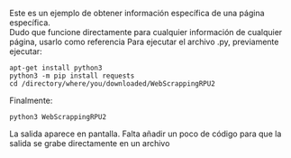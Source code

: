 Este es un ejemplo de obtener información específica de una página específica.  
Dudo que funcione directamente para cualquier información de cualquier página,
usarlo como referencia
Para ejecutar el archivo .py, previamente ejecutar:


	apt-get install python3
	python3 -m pip install requests
	cd /directory/where/you/downloaded/WebScrappingRPU2
Finalmente:


	python3 WebScrappingRPU2  
La salida aparece en pantalla. Falta añadir un poco de código para que la salida se grabe directamente en un archivo
	
	
